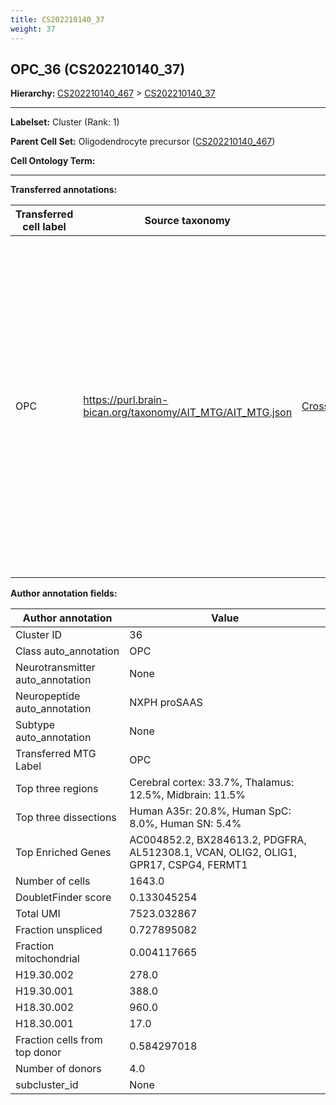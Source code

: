 ```yaml
---
title: CS202210140_37
weight: 37
---
```

## OPC_36 (CS202210140_37)
<b>Hierarchy: </b>
[CS202210140_467](https://purl.brain-bican.org/taxonomy/CS202210140#CS202210140_467) >
[CS202210140_37](https://purl.brain-bican.org/taxonomy/CS202210140#CS202210140_37)

---


**Labelset:** Cluster (Rank: 1)

**Parent Cell Set:** Oligodendrocyte precursor ([CS202210140_467](https://purl.brain-bican.org/taxonomy/CS202210140#CS202210140_467))



**Cell Ontology Term:** 

[MARKER GENES.]: #


---

[TRANSFERRED ANNOTATIONS.]: #


**Transferred annotations:**

| Transferred cell label | Source taxonomy | Source node accession | Algorithm name | Comment |
|------------------------|-----------------|-----------------------|----------------|---------|
|OPC|https://purl.brain-bican.org/taxonomy/AIT_MTG/AIT_MTG.json|[CrossArea_subclass:bdb83a819a](https://purl.brain-bican.org/taxonomy/AIT_MTG#CrossArea_subclass_bdb83a819a)||We performed PCA (50 components) on our full dataset, trained a random forest classifier (scikit-learn, class_ weight=‘balanced’, max_depth=50) on the MTG labels, and then predicted labels for all cells. We labeled each cluster with the mode of its constituent cells if two conditions were met: more than 0.8 of predicted labels matched the mode, and the mean probability of these pre- dictions was greater than 0.8.|

[AUTHOR ANNOTATION FIELDS.]: #


**Author annotation fields:**

| Author annotation | Value |
|-------------------|-------|
|Cluster ID|36|
|Class auto_annotation|OPC|
|Neurotransmitter auto_annotation|None|
|Neuropeptide auto_annotation|NXPH proSAAS|
|Subtype auto_annotation|None|
|Transferred MTG Label|OPC|
|Top three regions|Cerebral cortex: 33.7%, Thalamus: 12.5%, Midbrain: 11.5%|
|Top three dissections|Human A35r: 20.8%, Human SpC: 8.0%, Human SN: 5.4%|
|Top Enriched Genes|AC004852.2, BX284613.2, PDGFRA, AL512308.1, VCAN, OLIG2, OLIG1, GPR17, CSPG4, FERMT1|
|Number of cells|1643.0|
|DoubletFinder score|0.133045254|
|Total UMI|7523.032867|
|Fraction unspliced|0.727895082|
|Fraction mitochondrial|0.004117665|
|H19.30.002|278.0|
|H19.30.001|388.0|
|H18.30.002|960.0|
|H18.30.001|17.0|
|Fraction cells from top donor|0.584297018|
|Number of donors|4.0|
|subcluster_id|None|
